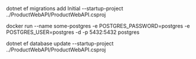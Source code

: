 dotnet ef migrations add Initial  --startup-project ../ProductWebAPI/ProductWebAPI.csproj

docker run --name some-postgres -e POSTGRES_PASSWORD=postgres -e POSTGRES_USER=postgres -d -p 5432:5432 postgres

dotnet ef database update --startup-project ../ProductWebAPI/ProductWebAPI.csproj